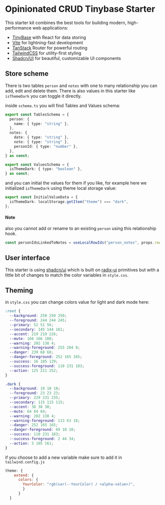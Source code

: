 # Opinionated CRUD Tinybase Starter

This starter kit combines the best tools for building modern, high-performance web applications:

- [TinyBase](https://tinybase.org/) with React for data storing
- [Vite](https://vitejs.dev/) for lightning-fast development
- [TanStack](https://tanstack.com/router/latest) Router for powerful routing
- [TailwindCSS](https://tailwindcss.com/) for utility-first styling
- [Shadcn/UI](https://ui.shadcn.com/) for beautiful, customizable UI components

## Store scheme

There is two tables `person` and `notes` with one to many relationship you can add, edit and delete them. There is also values in this starter like `isThemeDark` you can toggle it directly.

inside `schema.ts` you will find Tables and Values schema:

```ts
export const TablesSchema = {
  person: {
    name: { type: "string" },
  },
  notes: {
    date: { type: "string" },
    note: { type: "string" },
    personId: { type: "number" },
  },
} as const;

export const ValuesSchema = {
  isThemeDark: { type: "boolean" },
} as const;
```

and you can initial the values for them if you like, for example here we initialized `isThemeDark` using theme local storage value:

```ts
export const InitialValueData = {
  isThemeDark: localStorage.getItem("theme") === "dark",
};
```

#### Note

also you cannot add or rename to an existing `person` using this relationship hook.

```js
const personIdsLinkedToNotes = useLocalRowIds("person_notes", props.rowId);
```

## User interface

This starter is using [shadcn/ui](https://ui.shadcn.com/) which is built on [radix-ui](https://www.radix-ui.com/primitives/docs/overview/introduction) primitives but with a little bit of changes to match the color variables in `style.css`.

## Theming

in `style.css` you can change colors value for light and dark mode here:

```css
:root {
  --background: 250 250 250;
  --foreground: 244 244 245;
  --primary: 52 51 56;
  --secondary: 145 144 161;
  --accent: 219 219 226;
  --mute: 166 166 180;
  --warning: 202 138 4;
  --warning-foreground: 255 204 0;
  --danger: 239 68 68;
  --danger-foreground: 252 165 165;
  --success: 16 185 129;
  --success-foreground: 110 231 183;
  --action: 125 211 252;
}

.dark {
  --background: 10 10 10;
  --foreground: 23 23 23;
  --primary: 229 231 235;
  --secondary: 115 115 115;
  --accent: 38 38 38;
  --mute: 64 64 64;
  --warning: 202 138 4;
  --warning-foreground: 113 63 18;
  --danger: 252 165 165;
  --danger-foreground: 69 10 10;
  --success: 110 231 183;
  --success-foreground: 2 44 34;
  --action: 3 105 161;
}
```

if you choose to add a new variable make sure to add it in `tailwind.config.js`

```js
theme: {
    extend: {
      colors: {
        YourColor: "rgb(var(--YourColor) / <alpha-value>)",
        }
      }
  }
```
